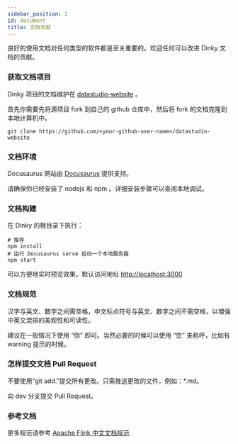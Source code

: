 ```yaml
---
sidebar_position: 2
id: document
title: 文档贡献
---
```





良好的使用文档对任何类型的软件都是至关重要的。欢迎任何可以改进 Dinky 文档的贡献。

### 获取文档项目

Dinky 项目的文档维护在 [datastudio-website](https://github.com/DataLinkDC/datastudio-website) 。

首先你需要先将源项目 fork 到自己的 github 仓库中，然后将 fork 的文档克隆到本地计算机中。

```shell
git clone https://github.com/<your-github-user-name>/datastudio-website
```
### 文档环境

Docusaurus 网站由 [Docusaurus](https://docusaurus.io/docs/category/getting-started) 提供支持。

请确保你已经安装了 nodejs 和 npm 。详细安装步骤可以查阅本地调试。

### 文档构建

在 Dinky 的根目录下执行：

```shell
# 推荐
npm install
# 运行 Docusaurus serve 启动一个本地服务器
npm start 
```

可以方便地实时预览效果。默认访问地址 [http://localhost:3000](http://localhost:3000/)

### 文档规范

汉字与英文、数字之间需空格，中文标点符号与英文、数字之间不需空格，以增强中英文混排的美观性和可读性。

建议在一般情况下使用 “你” 即可。当然必要的时候可以使用 “您” 来称呼，比如有 warning 提示的时候。

### 怎样提交文档 Pull Request

不要使用“git add.”提交所有更改。只需推送更改的文件，例如：*.md。

向 dev 分支提交 Pull Request。

### 参考文档

更多规范请参考 [Apache Flink 中文文档规范](https://cwiki.apache.org/confluence/display/FLINK/Flink+Translation+Specifications)